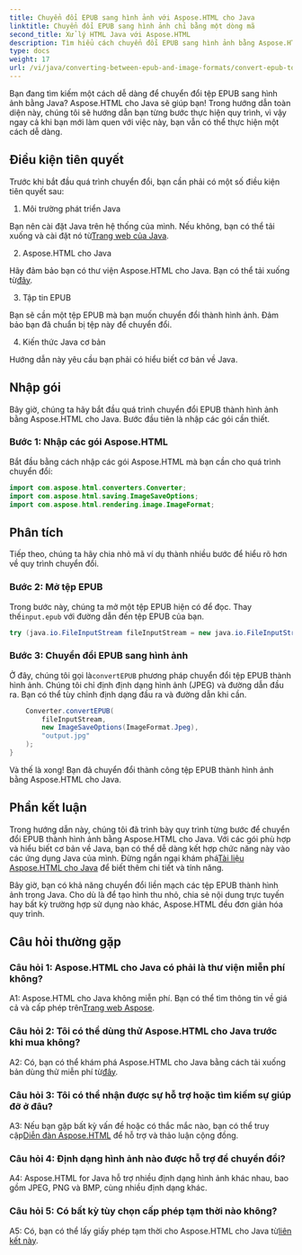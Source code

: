```yaml
---
title: Chuyển đổi EPUB sang hình ảnh với Aspose.HTML cho Java
linktitle: Chuyển đổi EPUB sang hình ảnh chỉ bằng một dòng mã
second_title: Xử lý HTML Java với Aspose.HTML
description: Tìm hiểu cách chuyển đổi EPUB sang hình ảnh bằng Aspose.HTML cho Java. Hướng dẫn từng bước để chuyển đổi dễ dàng.
type: docs
weight: 17
url: /vi/java/converting-between-epub-and-image-formats/convert-epub-to-image-single-line/
---
```

Bạn đang tìm kiếm một cách dễ dàng để chuyển đổi tệp EPUB sang hình ảnh bằng Java? Aspose.HTML cho Java sẽ giúp bạn! Trong hướng dẫn toàn diện này, chúng tôi sẽ hướng dẫn bạn từng bước thực hiện quy trình, vì vậy ngay cả khi bạn mới làm quen với việc này, bạn vẫn có thể thực hiện một cách dễ dàng. 

## Điều kiện tiên quyết

Trước khi bắt đầu quá trình chuyển đổi, bạn cần phải có một số điều kiện tiên quyết sau:

1. Môi trường phát triển Java

 Bạn nên cài đặt Java trên hệ thống của mình. Nếu không, bạn có thể tải xuống và cài đặt nó từ[Trang web của Java](https://www.java.com/en/download/).

2. Aspose.HTML cho Java

 Hãy đảm bảo bạn có thư viện Aspose.HTML cho Java. Bạn có thể tải xuống từ[đây](https://releases.aspose.com/html/java/).

3. Tập tin EPUB

Bạn sẽ cần một tệp EPUB mà bạn muốn chuyển đổi thành hình ảnh. Đảm bảo bạn đã chuẩn bị tệp này để chuyển đổi.

4. Kiến thức Java cơ bản

Hướng dẫn này yêu cầu bạn phải có hiểu biết cơ bản về Java.

## Nhập gói

Bây giờ, chúng ta hãy bắt đầu quá trình chuyển đổi EPUB thành hình ảnh bằng Aspose.HTML cho Java. Bước đầu tiên là nhập các gói cần thiết.

### Bước 1: Nhập các gói Aspose.HTML

Bắt đầu bằng cách nhập các gói Aspose.HTML mà bạn cần cho quá trình chuyển đổi:

```java
import com.aspose.html.converters.Converter;
import com.aspose.html.saving.ImageSaveOptions;
import com.aspose.html.rendering.image.ImageFormat;
```

## Phân tích

Tiếp theo, chúng ta hãy chia nhỏ mã ví dụ thành nhiều bước để hiểu rõ hơn về quy trình chuyển đổi.

### Bước 2: Mở tệp EPUB

 Trong bước này, chúng ta mở một tệp EPUB hiện có để đọc. Thay thế`input.epub` với đường dẫn đến tệp EPUB của bạn.

```java
try (java.io.FileInputStream fileInputStream = new java.io.FileInputStream("input.epub")) {
```

### Bước 3: Chuyển đổi EPUB sang hình ảnh

 Ở đây, chúng tôi gọi là`convertEPUB` phương pháp chuyển đổi tệp EPUB thành hình ảnh. Chúng tôi chỉ định định dạng hình ảnh (JPEG) và đường dẫn đầu ra. Bạn có thể tùy chỉnh định dạng đầu ra và đường dẫn khi cần.

```java
    Converter.convertEPUB(
        fileInputStream,
        new ImageSaveOptions(ImageFormat.Jpeg),
        "output.jpg"
    );
}
```

Và thế là xong! Bạn đã chuyển đổi thành công tệp EPUB thành hình ảnh bằng Aspose.HTML cho Java.

## Phần kết luận

Trong hướng dẫn này, chúng tôi đã trình bày quy trình từng bước để chuyển đổi EPUB thành hình ảnh bằng Aspose.HTML cho Java. Với các gói phù hợp và hiểu biết cơ bản về Java, bạn có thể dễ dàng kết hợp chức năng này vào các ứng dụng Java của mình. Đừng ngần ngại khám phá[Tài liệu Aspose.HTML cho Java](https://reference.aspose.com/html/java/) để biết thêm chi tiết và tính năng.

Bây giờ, bạn có khả năng chuyển đổi liền mạch các tệp EPUB thành hình ảnh trong Java. Cho dù là để tạo hình thu nhỏ, chia sẻ nội dung trực tuyến hay bất kỳ trường hợp sử dụng nào khác, Aspose.HTML đều đơn giản hóa quy trình.

## Câu hỏi thường gặp

### Câu hỏi 1: Aspose.HTML cho Java có phải là thư viện miễn phí không?

 A1: Aspose.HTML cho Java không miễn phí. Bạn có thể tìm thông tin về giá cả và cấp phép trên[Trang web Aspose](https://purchase.aspose.com/buy).

### Câu hỏi 2: Tôi có thể dùng thử Aspose.HTML cho Java trước khi mua không?

 A2: Có, bạn có thể khám phá Aspose.HTML cho Java bằng cách tải xuống bản dùng thử miễn phí từ[đây](https://releases.aspose.com/html/java).

### Câu hỏi 3: Tôi có thể nhận được sự hỗ trợ hoặc tìm kiếm sự giúp đỡ ở đâu?

 A3: Nếu bạn gặp bất kỳ vấn đề hoặc có thắc mắc nào, bạn có thể truy cập[Diễn đàn Aspose.HTML](https://forum.aspose.com/) để hỗ trợ và thảo luận cộng đồng.

### Câu hỏi 4: Định dạng hình ảnh nào được hỗ trợ để chuyển đổi?

A4: Aspose.HTML for Java hỗ trợ nhiều định dạng hình ảnh khác nhau, bao gồm JPEG, PNG và BMP, cùng nhiều định dạng khác.

### Câu hỏi 5: Có bất kỳ tùy chọn cấp phép tạm thời nào không?

 A5: Có, bạn có thể lấy giấy phép tạm thời cho Aspose.HTML cho Java từ[liên kết này](https://purchase.aspose.com/temporary-license/).